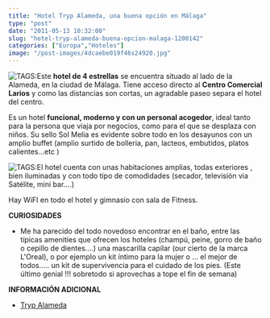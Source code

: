 ```yaml
---
title: "Hotel Tryp Alameda, una buena opción en Málaga"
type: "post"
date: "2011-05-13 10:32:00"
slug: "hotel-tryp-alameda-buena-opcion-malaga-1200142"
categories: ["Europa","Hoteles"]
image: "/post-images/4dcaebe019f46s24920.jpg"
---
```


![ TAGS:](/post-images/4dcaebe019f46s24920.jpg "hab doble tryp alameda by missviajes")Este **hotel de 4 estrellas** se encuentra situado al lado de la Alameda, en la ciudad de Málaga. Tiene acceso directo al **Centro Comercial Larios** y como las distancias son cortas, un agradable paseo separa el hotel del centro.

Es un hotel **funcional, moderno y con un personal acogedor**, ideal tanto para la persona que viaja por negocios, como para el que se desplaza con niños. Su sello Sol Melia es evidente sobre todo en los desayunos con un amplio buffet (amplio surtido de bolleria, pan, lacteos, embutidos, platos calientes...etc )

  
![ TAGS:](/post-images/4dcaec19cdec7s37303.jpg)El hotel cuenta con unas habitaciones amplias, todas exteriores , bien iluminadas y con todo tipo de comodidades (secador, televisión via Satélite, mini bar....)

Hay WiFI en todo el hotel y gimnasio con sala de Fitness.

**CURIOSIDADES**

- Me ha parecido del todo novedoso encontrar en el baño, entre las típicas amenities que ofrecen los hoteles (champú, peine, gorro de baño o cepillo de dientes....) una mascarilla capilar (our cierto de la marca L'Oreal), o por ejemplo un kit íntimo para la mujer o ... el mejor de todos..... un kit de supervivencia para el cuidado de los pies. (Este último genial !!! sobretodo si aprovechas a tope el fin de semana)

**INFORMACIÓN ADICIONAL**

- [Tryp Alameda ](http://es.solmelia.com/nHoteles/jsp/C_Hotel_Content.jsp?idSolRes=2913&tab=description)